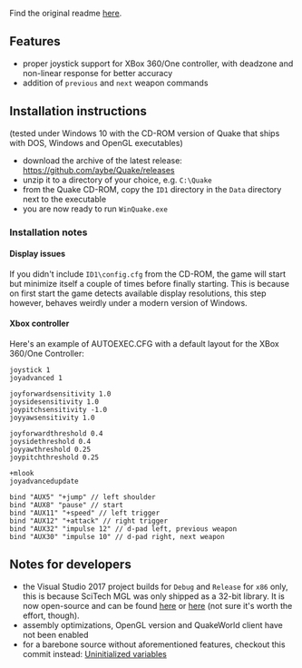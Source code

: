 Find the original readme [here](https://github.com/aybe/Quake/blob/master/readme.txt).

## Features
- proper joystick support for XBox 360/One controller, with deadzone and non-linear response for better accuracy
- addition of  `previous` and `next` weapon commands

## Installation instructions
(tested under Windows 10 with the CD-ROM version of Quake that ships with DOS, Windows and OpenGL executables)
- download the archive of the latest release: https://github.com/aybe/Quake/releases
- unzip it to a directory of your choice, e.g. `C:\Quake`
- from the Quake CD-ROM, copy the `ID1` directory in the `Data` directory next to the executable
- you are now ready to run `WinQuake.exe`

### Installation notes

#### Display issues

If you didn't include `ID1\config.cfg` from the CD-ROM, the game will start but minimize itself a couple of times before finally starting. This is because on first start the game detects available display resolutions, this step however, behaves weirdly under a modern version of Windows.

#### Xbox controller

Here's an example of AUTOEXEC.CFG with a default layout for the XBox 360/One Controller:

```
joystick 1
joyadvanced 1

joyforwardsensitivity 1.0
joysidesensitivity 1.0
joypitchsensitivity -1.0
joyyawsensitivity 1.0

joyforwardthreshold 0.4
joysidethreshold 0.4
joyyawthreshold 0.25
joypitchthreshold 0.25

+mlook
joyadvancedupdate

bind "AUX5" "+jump" // left shoulder
bind "AUX8" "pause" // start
bind "AUX11" "+speed" // left trigger
bind "AUX12" "+attack" // right trigger
bind "AUX32" "impulse 12" // d-pad left, previous weapon
bind "AUX30" "impulse 10" // d-pad right, next weapon
```

## Notes for developers
- the Visual Studio 2017 project builds for `Debug` and `Release` for `x86` only, this is because SciTech MGL was only shipped as a 32-bit library. It is now open-source and can be found [here](http://www.edm2.com/index.php/SciTech_MGL) or [here](https://github.com/kendallb/scitech-mgl) (not sure it's worth the effort, though).
- assembly optimizations, OpenGL version and QuakeWorld client have not been enabled
- for a barebone source without aforementioned features, checkout this commit instead: [Uninitialized variables](https://github.com/aybe/Quake/commit/4437c317832a6ae350675ab6ffec260de956e471)
